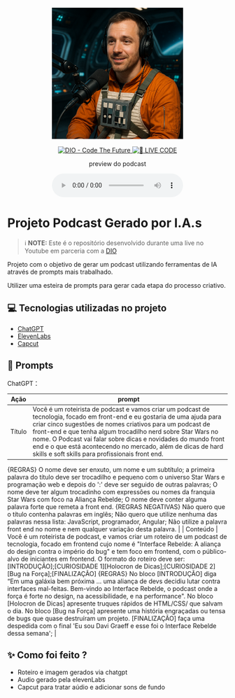 <p align="center">
<img 
    src="./assets/cover.png"
    width="300"
/>
</p>

<p align="center">
<a href="https://dio.me/">
    <img 
        src="https://img.shields.io/badge/DIO-Code_The_Future-28DA77?logo=youtube" 
        alt="DIO - Code The Future">
</a>
<a href="https://dio.me/">
<img 
    src="https://img.shields.io/badge/🔴_LIVE_CODE-FF5E72" 
    alt="🔴 LIVE CODE">
</a>
</p>

<p align="center">
    preview do podcast
</p>

<div align="center">
    <audio src="output/podcast_editado.MP3" controls title="Podcast editado"></audio>
</div>

# Projeto Podcast Gerado por I.A.s


 > ℹ️ **NOTE:** Este é o repositório desenvolvido durante uma live no Youtube em parceria com a [DIO](https://dio.me)

Projeto com o objetivo de gerar um podcast utilizando ferramentas de IA através de prompts mais trabalhado.

Utilizer uma esteira de prompts para gerar cada etapa do processo criativo.

## 💻 Tecnologias utilizadas no projeto

- [ChatGPT](https://chat.openai.com/) 
- [ElevenLabs](https://beta.elevenlabs.io/)
- [Capcut](https://www.capcut.com/pt-br/)


## 🧠 Prompts

ChatGPT：

|   Ação   | prompt                                                                                                                                                                                                                                                                         |
| :------: | ------------------------------------------------------------------------------------------------------------------------------------------------------------------------------------------------------------------------------------------------------------------------------ |
|  Título  | Você é um roteirista de podcast e vamos criar um podcast de tecnologia, focado em front-end e eu gostaria de uma ajuda para criar cinco sugestões de nomes criativos para um podcast de front-end e que tenha algum trocadilho nerd sobre Star Wars no nome. O Podcast vai falar sobre dicas e novidades do mundo front end e o que está acontecendo no mercado, além de dicas de hard skills e soft skills para profissionais front end. 
{REGRAS} O nome deve ser enxuto, um nome e um subtítulo; a primeira palavra do título deve ser trocadilho e pequeno com o universo Star Wars e programação web e depois do ':' deve ser seguido de outras palavras; O nome deve ter algum trocadinho com expressões ou nomes da franquia Star Wars com foco na Aliança Rebelde; O nome deve conter alguma palavra forte que remeta a front end. 
{REGRAS NEGATIVAS} Não quero que o título contenha palavras em inglês; Não quero que utilize nenhuma das palavras nessa lista: JavaScript, programador, Angular; Não utilize a palavra front end no nome e nem qualquer variação desta palavra.                                                        |
| Conteúdo | Você é um roteirista de podcast, e vamos criar um roteiro de um podcast de tecnologia, focado em frontend cujo nome é "Interface Rebelde: A aliança do design contra o império do bug" e tem foco em frontend, com o público-alvo de iniciantes em frontend. O formato do roteiro deve ser: [INTRODUÇÃO];[CURIOSIDADE 1][Holocron de Dicas];[CURIOSIDADE 2][Bug na Força];[FINALIZAÇÃO] 
{REGRAS} No bloco [INTRODUÇÃO] diga “Em uma galáxia bem próxima ... uma aliança de devs decidiu lutar contra interfaces mal-feitas. Bem-vindo ao Interface Rebelde, o podcast onde a força é forte no design, na acessibilidade, e na performance". No bloco [Holocron de Dicas] apresente truques rápidos de HTML/CSS/ que salvam o dia. No bloco [Bug na Força] apresente uma história engraçadas ou tensa de bugs que quase destruíram um projeto. [FINALIZAÇÃO] faça uma despedida com o final 'Eu sou Davi Graeff e esse foi o Interface Rebelde dessa semana'; |


## ✨ Como foi feito ?

- Roteiro e imagem gerados via chatgpt
- Audio gerado pela elevenLabs
- Capcut para tratar aúdio e adicionar sons de fundo
